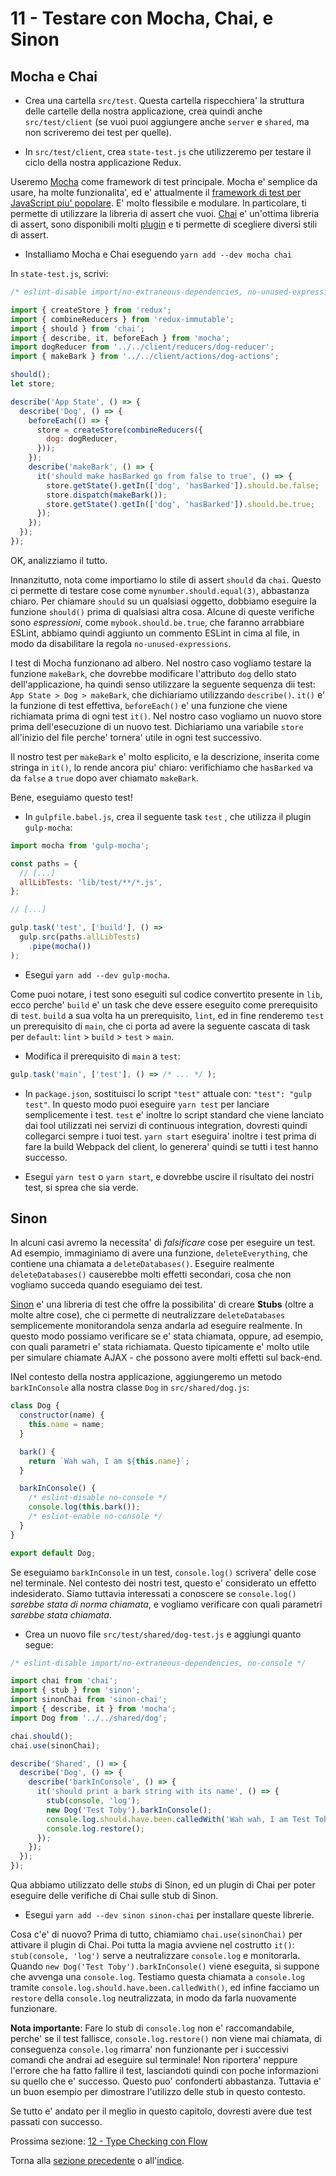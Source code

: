 # 11 - Testare con Mocha, Chai, e Sinon

## Mocha e Chai

- Crea una cartella `src/test`. Questa cartella rispecchiera' la struttura delle cartelle della nostra applicazione, crea quindi anche `src/test/client` (se vuoi puoi aggiungere anche `server` e `shared`, ma non scriveremo dei test per quelle).

- In `src/test/client`, crea `state-test.js` che utilizzeremo per testare il ciclo della nostra applicazione Redux.

Useremo [Mocha](http://mochajs.org/) come framework di test principale. Mocha e' semplice da usare, ha molte funzionalita', ed e' attualmente il [framework di test per JavaScript piu' popolare](http://stateofjs.com/2016/testing/). E' molto flessibile e modulare. In particolare, ti permette di utilizzare la libreria di assert che vuoi. [Chai](http://chaijs.com/) e' un'ottima libreria di assert, sono disponibili molti [plugin](http://chaijs.com/plugins/) e ti permette di scegliere diversi stili di assert.

- Installiamo Mocha e Chai eseguendo `yarn add --dev mocha chai`

In `state-test.js`, scrivi:

```javascript
/* eslint-disable import/no-extraneous-dependencies, no-unused-expressions */

import { createStore } from 'redux';
import { combineReducers } from 'redux-immutable';
import { should } from 'chai';
import { describe, it, beforeEach } from 'mocha';
import dogReducer from '../../client/reducers/dog-reducer';
import { makeBark } from '../../client/actions/dog-actions';

should();
let store;

describe('App State', () => {
  describe('Dog', () => {
    beforeEach(() => {
      store = createStore(combineReducers({
        dog: dogReducer,
      }));
    });
    describe('makeBark', () => {
      it('should make hasBarked go from false to true', () => {
        store.getState().getIn(['dog', 'hasBarked']).should.be.false;
        store.dispatch(makeBark());
        store.getState().getIn(['dog', 'hasBarked']).should.be.true;
      });
    });
  });
});
```

OK, analizziamo il tutto.

Innanzitutto, nota come importiamo lo stile di assert `should` da `chai`. Questo ci permette di testare cose come `mynumber.should.equal(3)`, abbastanza chiaro. Per chiamare `should` su un qualsiasi oggetto, dobbiamo eseguire la funzione `should()` prima di qualsiasi altra cosa. Alcune di queste verifiche sono *espressioni*, come `mybook.should.be.true`, che faranno arrabbiare ESLint, abbiamo quindi aggiunto un commento ESLint in cima al file, in modo da disabilitare la regola `no-unused-expressions`.

I test di Mocha funzionano ad albero. Nel nostro caso vogliamo testare la funzione `makeBark`, che dovrebbe modificare l'attributo `dog` dello stato dell'applicazione, ha quindi senso utilizzare la seguente sequenza dii test: `App State > Dog > makeBark`, che dichiariamo utilizzando `describe()`. `it()` e' la funzione di test effettiva, `beforeEach()` e' una funzione che viene richiamata prima di ogni test `it()`. Nel nostro caso vogliamo un nuovo store prima dell'esecuzione di un nuovo test. Dichiariamo una variabile `store` all'inizio del file perche' tornera' utile in ogni test successivo.

Il nostro test per `makeBark` e' molto esplicito, e la descrizione, inserita come stringa in `it()`, lo rende ancora piu' chiaro: verifichiamo che `hasBarked` va da `false` a `true` dopo aver chiamato `makeBark`.

Bene, eseguiamo questo test!

- In `gulpfile.babel.js`, crea il seguente task `test` , che utilizza il plugin `gulp-mocha`:

```javascript
import mocha from 'gulp-mocha';

const paths = {
  // [...]
  allLibTests: 'lib/test/**/*.js',
};

// [...]

gulp.task('test', ['build'], () =>
  gulp.src(paths.allLibTests)
    .pipe(mocha())
);
```

- Esegui `yarn add --dev gulp-mocha`.

Come puoi notare, i test sono eseguiti sul codice convertito presente in `lib`, ecco perche' `build` e' un task che deve essere eseguito come prerequisito di `test`. `build` a sua volta ha un prerequisito, `lint`, ed in fine renderemo `test` un prerequisito di `main`, che ci porta ad avere la seguente cascata di task per `default`: `lint` > `build` > `test` > `main`.

- Modifica il prerequisito di `main` a `test`:

```javascript
gulp.task('main', ['test'], () => /* ... */ );
```

- In `package.json`, sostituisci lo script `"test"` attuale con: `"test": "gulp test"`. In questo modo puoi eseguire `yarn test` per lanciare semplicemente i test. `test` e' inoltre lo script standard che viene lanciato dai tool utilizzati nei servizi di continuous integration, dovresti quindi collegarci sempre i tuoi test. `yarn start` eseguira' inoltre i test prima di fare la build Webpack del client, lo generera' quindi se tutti i test hanno successo.

- Esegui `yarn test` o `yarn start`, e dovrebbe uscire il risultato dei nostri test, si sprea che sia verde.

## Sinon

In alcuni casi avremo la necessita' di *falsificare* cose per eseguire un test. Ad esempio, immaginiamo di avere una funzione, `deleteEverything`, che contiene una chiamata a `deleteDatabases()`. Eseguire realmente `deleteDatabases()` causerebbe molti effetti secondari, cosa che non vogliamo succeda quando eseguiamo dei test.

[Sinon](http://sinonjs.org/) e' una libreria di test che offre la possibilita' di creare **Stubs** (oltre a molte altre cose), che ci permette di neutralizzare `deleteDatabases` semplicemente monitorandola senza andarla ad eseguire realmente. In questo modo possiamo verificare se e' stata chiamata, oppure, ad esempio, con quali parametri e' stata richiamata. Questo tipicamente e' molto utile per simulare chiamate AJAX - che possono avere molti effetti sul back-end.

INel contesto della nostra applicazione, aggiungeremo un metodo `barkInConsole` alla nostra classe `Dog` in `src/shared/dog.js`:

```javascript
class Dog {
  constructor(name) {
    this.name = name;
  }

  bark() {
    return `Wah wah, I am ${this.name}`;
  }

  barkInConsole() {
    /* eslint-disable no-console */
    console.log(this.bark());
    /* eslint-enable no-console */
  }
}

export default Dog;
```

Se eseguiamo `barkInConsole` in un test, `console.log()` scrivera' delle cose nel terminale. Nel contesto dei nostri test, questo e' considerato un effetto indesiderato. Siamo tuttavia interessati a conoscere se `console.log()` *sarebbe stata di norma chiamata*, e vogliamo verificare con quali parametri *sarebbe stata chiamata*.

- Crea un nuovo file `src/test/shared/dog-test.js` e aggiungi quanto segue:

```javascript
/* eslint-disable import/no-extraneous-dependencies, no-console */

import chai from 'chai';
import { stub } from 'sinon';
import sinonChai from 'sinon-chai';
import { describe, it } from 'mocha';
import Dog from '../../shared/dog';

chai.should();
chai.use(sinonChai);

describe('Shared', () => {
  describe('Dog', () => {
    describe('barkInConsole', () => {
      it('should print a bark string with its name', () => {
        stub(console, 'log');
        new Dog('Test Toby').barkInConsole();
        console.log.should.have.been.calledWith('Wah wah, I am Test Toby');
        console.log.restore();
      });
    });
  });
});
```

Qua abbiamo utilizzato delle *stubs* di Sinon, ed un plugin di Chai per poter eseguire delle verifiche di Chai sulle stub di Sinon.

- Esegui `yarn add --dev sinon sinon-chai` per installare queste librerie.

Cosa c'e' di nuovo? Prima di tutto, chiamiamo `chai.use(sinonChai)` per attivare il plugin di Chai. Poi tutta la magia avviene nel costrutto `it()`: `stub(console, 'log')` serve a neutralizzare `console.log` e monitorarla. Quando `new Dog('Test Toby').barkInConsole()` viene eseguita, si suppone che avvenga una `console.log`. Testiamo questa chiamata a `console.log` tramite `console.log.should.have.been.calledWith()`, ed infine facciamo un `restore` della `console.log` neutralizzata, in modo da farla nuovamente funzionare.

**Nota importante**: Fare lo stub di `console.log` non e' raccomandabile, perche' se il test fallisce, `console.log.restore()` non viene mai chiamata, di conseguenza `console.log` rimarra' non funzionante per i successivi comandi che andrai ad eseguire sul terminale! Non riportera' neppure l'errore che ha fatto fallire il test, lasciandoti quindi con poche informazioni su quello che e' successo. Questo puo' confonderti abbastanza. Tuttavia e' un buon esempio per dimostrare l'utilizzo delle stub in questo contesto.

Se tutto e' andato per il meglio in questo capitolo, dovresti avere due test passati con successo.

Prossima sezione: [12 - Type Checking con Flow](/tutorial/12-flow)

Torna alla [sezione precedente](/tutorial/10-immutable-redux-improvements) o all'[indice](https://github.com/fbertone/js-stack-from-scratch).
